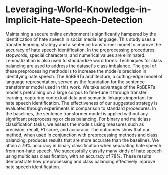 # Leveraging-World-Knowledge-in-Implicit-Hate-Speech-Detection
Maintaining a secure online environment is significantly hampered by the identification of hate speech in social media language. This study uses a transfer learning strategy and a sentence transformer model to improve the accuracy of hate speech identification. In the preprocessing procedures, stopwords, special characters, and numerical values are eliminated. Lemmatization is also used to standardize word forms. Techniques for class balancing are used to address the dataset's class imbalance. The goal of these preprocessing methods is to increase the model's precision in identifying hate speech. 
The RoBERTa architecture, a cutting-edge model of language representation, served as the foundation for the sentence transformer model used in this work. We take advantage of the RoBERTa model's pretraining on a large corpus to fine-tune it through transfer learning, capturing contextual data and semantic linkages important for hate speech identification. The effectiveness of our suggested strategy is evaluated through experiments in comparison to standard procedures. In the baselines, the sentence transformer model is applied without any significant preprocessing or class balancing. For binary and multiclass classification tasks, we assess the models using measures such as precision, recall, F1 score, and accuracy. 
The outcomes show that our method, when used in conjunction with preprocessing methods and class balancing, produces results that are more accurate than the baselines. We attain a 79% accuracy in binary classification when separating hate speech from non-hate speech. We successfully classify many kinds of hate speech using multiclass classification, with an accuracy of 78%. These results demonstrate how preprocessing and class balancing effectively improve hate speech identification.
